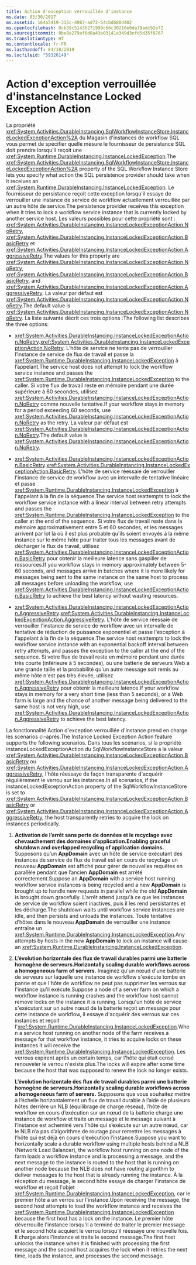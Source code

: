 ```yaml
---
title: Action d'exception verrouillée d'instance
ms.date: 03/30/2017
ms.assetid: 164a5419-315c-4987-ad72-54cbdb88d402
ms.openlocfilehash: 0cb39c51436271999c66c30210e0da79adc92e72
ms.sourcegitcommit: 0be8a279af6d8a43e03141e349d3efd5d35f8767
ms.translationtype: HT
ms.contentlocale: fr-FR
ms.lasthandoff: 04/18/2019
ms.locfileid: "59326149"
---
```

# <a name="instance-locked-exception-action"></a><span data-ttu-id="cb6b9-102">Action d'exception verrouillée d'instance</span><span class="sxs-lookup"><span data-stu-id="cb6b9-102">Instance Locked Exception Action</span></span>
<span data-ttu-id="cb6b9-103">La propriété <xref:System.Activities.DurableInstancing.SqlWorkflowInstanceStore.InstanceLockedExceptionAction%2A> du Magasin d'instances de workflow SQL vous permet de spécifier quelle mesure le fournisseur de persistance SQL doit prendre lorsqu'il reçoit une <xref:System.Runtime.DurableInstancing.InstanceLockedException>.</span><span class="sxs-lookup"><span data-stu-id="cb6b9-103">The <xref:System.Activities.DurableInstancing.SqlWorkflowInstanceStore.InstanceLockedExceptionAction%2A> property of the SQL Workflow Instance Store lets you specify what action the SQL persistence provider should take when it receives an <xref:System.Runtime.DurableInstancing.InstanceLockedException>.</span></span> <span data-ttu-id="cb6b9-104">Le fournisseur de persistance reçoit cette exception lorsqu'il essaye de verrouiller une instance de service de workflow actuellement verrouillée par un autre hôte de service.</span><span class="sxs-lookup"><span data-stu-id="cb6b9-104">The persistence provider receives this exception when it tries to lock a workflow service instance that is currently locked by another service host.</span></span> <span data-ttu-id="cb6b9-105">Les valeurs possibles pour cette propriété sont : <xref:System.Activities.DurableInstancing.InstanceLockedExceptionAction.NoRetry>, <xref:System.Activities.DurableInstancing.InstanceLockedExceptionAction.BasicRetry> et <xref:System.Activities.DurableInstancing.InstanceLockedExceptionAction.AggressiveRetry>.</span><span class="sxs-lookup"><span data-stu-id="cb6b9-105">The values for this property are <xref:System.Activities.DurableInstancing.InstanceLockedExceptionAction.NoRetry>, <xref:System.Activities.DurableInstancing.InstanceLockedExceptionAction.BasicRetry>, and <xref:System.Activities.DurableInstancing.InstanceLockedExceptionAction.AggressiveRetry>.</span></span> <span data-ttu-id="cb6b9-106">La valeur par défaut est <xref:System.Activities.DurableInstancing.InstanceLockedExceptionAction.NoRetry>.</span><span class="sxs-lookup"><span data-stu-id="cb6b9-106">The default value is <xref:System.Activities.DurableInstancing.InstanceLockedExceptionAction.NoRetry>.</span></span> <span data-ttu-id="cb6b9-107">La liste suivante décrit ces trois options :</span><span class="sxs-lookup"><span data-stu-id="cb6b9-107">The following list describes the three options:</span></span>  
  
-   <span data-ttu-id="cb6b9-108"><xref:System.Activities.DurableInstancing.InstanceLockedExceptionAction.NoRetry>.</span><span class="sxs-lookup"><span data-stu-id="cb6b9-108"><xref:System.Activities.DurableInstancing.InstanceLockedExceptionAction.NoRetry>.</span></span> <span data-ttu-id="cb6b9-109">L’hôte de service ne tente pas de verrouiller l’instance de service de flux de travail et passe la <xref:System.Runtime.DurableInstancing.InstanceLockedException> à l’appelant.</span><span class="sxs-lookup"><span data-stu-id="cb6b9-109">The service host does not attempt to lock the workflow service instance and passes the <xref:System.Runtime.DurableInstancing.InstanceLockedException> to the caller.</span></span>  <span data-ttu-id="cb6b9-110">Si votre flux de travail reste en mémoire pendant une durée supérieure à 60 secondes, utilisez <xref:System.Activities.DurableInstancing.InstanceLockedExceptionAction.NoRetry> comme nouvelle tentative.</span><span class="sxs-lookup"><span data-stu-id="cb6b9-110">If your workflow stays in memory for a period exceeding 60 seconds, use <xref:System.Activities.DurableInstancing.InstanceLockedExceptionAction.NoRetry> as the retry.</span></span> <span data-ttu-id="cb6b9-111">La valeur par défaut est <xref:System.Activities.DurableInstancing.InstanceLockedExceptionAction.NoRetry>.</span><span class="sxs-lookup"><span data-stu-id="cb6b9-111">The default value is <xref:System.Activities.DurableInstancing.InstanceLockedExceptionAction.NoRetry>.</span></span>  
  
-   <span data-ttu-id="cb6b9-112"><xref:System.Activities.DurableInstancing.InstanceLockedExceptionAction.BasicRetry>.</span><span class="sxs-lookup"><span data-stu-id="cb6b9-112"><xref:System.Activities.DurableInstancing.InstanceLockedExceptionAction.BasicRetry>.</span></span> <span data-ttu-id="cb6b9-113">L'hôte de service réessaie de verrouiller l'instance de service de workflow avec un intervalle de tentative linéaire et passe <xref:System.Runtime.DurableInstancing.InstanceLockedException> à l'appelant à la fin de la séquence.</span><span class="sxs-lookup"><span data-stu-id="cb6b9-113">The service host reattempts to lock the workflow service instance with a linear interval between retry attempts and passes the <xref:System.Runtime.DurableInstancing.InstanceLockedException> to the caller at the end of the sequence.</span></span> <span data-ttu-id="cb6b9-114">Si votre flux de travail reste dans la mémoire approximativement entre 5 et 60 secondes, et les messages arrivent par lot là où il est plus probable qu'ils soient envoyés à la même instance sur le même hôte pour traiter tous les messages avant de décharger le flux de travail, utilisez <xref:System.Activities.DurableInstancing.InstanceLockedExceptionAction.BasicRetry> pour obtenir la meilleure latence sans gaspiller de ressources.</span><span class="sxs-lookup"><span data-stu-id="cb6b9-114">If you workflow stays in memory approximately between 5-60 seconds, and messages arrive in batches where it is more likely for messages being sent to the same instance on the same host to process all messages before unloading the workflow, use <xref:System.Activities.DurableInstancing.InstanceLockedExceptionAction.BasicRetry> to achieve the best latency without wasting resources.</span></span>  
  
-   <span data-ttu-id="cb6b9-115"><xref:System.Activities.DurableInstancing.InstanceLockedExceptionAction.AggressiveRetry>.</span><span class="sxs-lookup"><span data-stu-id="cb6b9-115"><xref:System.Activities.DurableInstancing.InstanceLockedExceptionAction.AggressiveRetry>.</span></span> <span data-ttu-id="cb6b9-116">L'hôte de service réessaie de verrouiller l'instance de service de workflow avec un intervalle de tentative de réduction de puissance exponentiel et passe l'exception à l'appelant à la fin de la séquence.</span><span class="sxs-lookup"><span data-stu-id="cb6b9-116">The service host reattempts to lock the workflow service instance with an exponential backoff interval between retry attempts, and passes the exception to the caller at the end of the sequence.</span></span> <span data-ttu-id="cb6b9-117">Si votre flux de travail reste en mémoire pendant une durée très courte (inférieure à 5 secondes), ou une batterie de serveurs Web a une grande taille et la probabilité qu'un autre message soit remis au même hôte n'est pas très élevée, utilisez <xref:System.Activities.DurableInstancing.InstanceLockedExceptionAction.AggressiveRetry> pour obtenir la meilleure latence.</span><span class="sxs-lookup"><span data-stu-id="cb6b9-117">If your workflow stays in memory for a very short time (less than 5 seconds), or a Web farm is large and the chance of another message being delivered to the same host is not very high, use <xref:System.Activities.DurableInstancing.InstanceLockedExceptionAction.AggressiveRetry> to achieve the best latency.</span></span>  
  
 <span data-ttu-id="cb6b9-118">La fonctionnalité Action d'exception verrouillée d'instance prend en charge les scénarios ci-après.</span><span class="sxs-lookup"><span data-stu-id="cb6b9-118">The Instance Locked Exception Action feature supports the following scenarios.</span></span> <span data-ttu-id="cb6b9-119">Dans tous les scénarios, si la propriété instanceLockedExceptionAction du SqlWorkflowInstanceStore a la valeur <xref:System.Activities.DurableInstancing.InstanceLockedExceptionAction.BasicRetry> ou <xref:System.Activities.DurableInstancing.InstanceLockedExceptionAction.AggressiveRetry>, l'hôte réessaye de façon transparente d'acquérir régulièrement le verrou sur les instances.</span><span class="sxs-lookup"><span data-stu-id="cb6b9-119">In all scenarios, if the instanceLockedExceptionAction property of the SqlWorkflowInstanceStore is set to <xref:System.Activities.DurableInstancing.InstanceLockedExceptionAction.BasicRetry> or <xref:System.Activities.DurableInstancing.InstanceLockedExceptionAction.AggressiveRetry>, the host transparently retries to acquire the lock on instances periodically.</span></span>  
  
1. <span data-ttu-id="cb6b9-120">**Activation de l’arrêt sans perte de données et le recyclage avec chevauchement des domaines d’application.**</span><span class="sxs-lookup"><span data-stu-id="cb6b9-120">**Enabling graceful shutdown and overlapped recycling of application domains.**</span></span> <span data-ttu-id="cb6b9-121">Supposons qu’un **AppDomain** avec un hôte de service exécutant des instances de service de flux de travail est en cours de recyclage un nouveau **AppDomain** est affiché pour gérer de nouvelles requêtes en parallèle pendant que l’ancien  **AppDomain** est arrêté correctement.</span><span class="sxs-lookup"><span data-stu-id="cb6b9-121">Suppose an **AppDomain** with a service host running workflow service instances is being recycled and a new **AppDomain** is brought up to handle new requests in parallel while the old **AppDomain** is brought down gracefully.</span></span> <span data-ttu-id="cb6b9-122">L'arrêt attend jusqu'à ce que les instances de service de workflow soient inactives, puis il les rend persistantes et les décharge.</span><span class="sxs-lookup"><span data-stu-id="cb6b9-122">The shutdown waits until workflow service instances are idle, and then persists and unloads the instances.</span></span> <span data-ttu-id="cb6b9-123">Toute tentative d’hôtes dans le nouveau **AppDomain** de verrouiller une instance entraîne un <xref:System.Runtime.DurableInstancing.InstanceLockedException>.</span><span class="sxs-lookup"><span data-stu-id="cb6b9-123">Any attempts by hosts in the new **AppDomain** to lock an instance will cause an <xref:System.Runtime.DurableInstancing.InstanceLockedException>.</span></span>  
  
2. <span data-ttu-id="cb6b9-124">**L’évolution horizontale des flux de travail durables parmi une batterie homogène de serveurs.**</span><span class="sxs-lookup"><span data-stu-id="cb6b9-124">**Horizontally scaling durable workflows across a homogeneous farm of servers.**</span></span> <span data-ttu-id="cb6b9-125">Imaginez qu'un nœud d'une batterie de serveurs sur laquelle une instance de workflow s'exécute tombe en panne et que l'hôte de workflow ne peut pas supprimer les verrous sur l'instance qu'il exécute.</span><span class="sxs-lookup"><span data-stu-id="cb6b9-125">Suppose a node of a server farm on which a workflow instance is running crashes and the workflow host cannot remove locks on the instance it is running.</span></span> <span data-ttu-id="cb6b9-126">Lorsqu'un hôte de service s'exécutant sur un autre nœud de la batterie reçoit un message pour cette instance de workflow, il essaye d'acquérir des verrous sur ces instances et reçoit l'<xref:System.Runtime.DurableInstancing.InstanceLockedException>.</span><span class="sxs-lookup"><span data-stu-id="cb6b9-126">When a service host running on another node of the farm receives a message for that workflow instance, it tries to acquire locks on these instances it will receive the <xref:System.Runtime.DurableInstancing.InstanceLockedException>.</span></span> <span data-ttu-id="cb6b9-127">Les verrous expirent après un certain temps, car l'hôte qui était censé renouveler le verrou n'existe plus.</span><span class="sxs-lookup"><span data-stu-id="cb6b9-127">The locks will expire after some time because the host that was supposed to renew the lock no longer exists.</span></span>  
  
     <span data-ttu-id="cb6b9-128">**L’évolution horizontale des flux de travail durables parmi une batterie homogène de serveurs.**</span><span class="sxs-lookup"><span data-stu-id="cb6b9-128">**Horizontally scaling durable workflows across a homogeneous farm of servers.**</span></span>  <span data-ttu-id="cb6b9-129">Supposons que vous souhaitez mettre à l’échelle horizontalement un flux de travail durable à l’aide de plusieurs hôtes derrière un NLB (équilibrage de charge réseau), l’hôte de workflow en cours d’exécution sur un nœud de la batterie charge une instance de workflow et traite un message et le message suivant à l’instance est acheminé vers l’hôte qui s’exécute sur un autre nœud, car le NLB n’a pas d’algorithme de routage pour remettre les messages à l’hôte qui est déjà en cours d’exécution l’instance.</span><span class="sxs-lookup"><span data-stu-id="cb6b9-129">Suppose you want to horizontally scale a durable workflow using multiple hosts behind a NLB (Network Load Balancer), the workflow host running on one node of the farm loads a workflow instance and is processing a message, and the next message to the instance is routed to the host that is running on another node because the NLB does not have routing algorithm to deliver messages to the host that is already running the instance.</span></span> <span data-ttu-id="cb6b9-130">À la réception du message, le second hôte essaye de charger l'instance de workflow et reçoit l'objet <xref:System.Runtime.DurableInstancing.InstanceLockedException>, car le premier hôte a un verrou sur l'instance.</span><span class="sxs-lookup"><span data-stu-id="cb6b9-130">Upon receiving the message, the second host attempts to load the workflow instance and receives the <xref:System.Runtime.DurableInstancing.InstanceLockedException> because the first host has a lock on the instance.</span></span> <span data-ttu-id="cb6b9-131">Le premier hôte déverrouille l'instance lorsqu'il a terminé de traiter le premier message et le second hôte acquiert le verrou lorsqu'il réessaye une nouvelle fois. Il charge alors l'instance et traite le second message.</span><span class="sxs-lookup"><span data-stu-id="cb6b9-131">The first host unlocks the instance when it is finished with processing the first message and the second host acquires the lock when it retries the next time, loads the instance, and processes the second message.</span></span>
